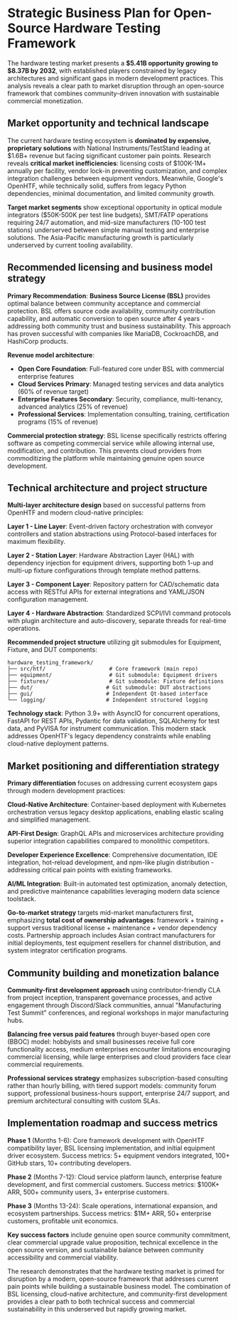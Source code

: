 # Strategic Business Plan for Open-Source Hardware Testing Framework

The hardware testing market presents a **$5.41B opportunity growing to $8.37B by 2032**, with established players constrained by legacy architectures and significant gaps in modern development practices. This analysis reveals a clear path to market disruption through an open-source framework that combines community-driven innovation with sustainable commercial monetization.

## Market opportunity and technical landscape

The current hardware testing ecosystem is **dominated by expensive, proprietary solutions** with National Instruments/TestStand leading at $1.6B+ revenue but facing significant customer pain points. Research reveals **critical market inefficiencies**: licensing costs of $100K-1M+ annually per facility, vendor lock-in preventing customization, and complex integration challenges between equipment vendors. Meanwhile, Google's OpenHTF, while technically solid, suffers from legacy Python dependencies, minimal documentation, and limited community growth.

**Target market segments** show exceptional opportunity in optical module integrators ($50K-500K per test line budgets), SMT/FATP operations requiring 24/7 automation, and mid-size manufacturers (10-100 test stations) underserved between simple manual testing and enterprise solutions. The Asia-Pacific manufacturing growth is particularly underserved by current tooling availability.

## Recommended licensing and business model strategy

**Primary Recommendation**: **Business Source License (BSL)** provides optimal balance between community acceptance and commercial protection. BSL offers source code availability, community contribution capability, and automatic conversion to open source after 4 years - addressing both community trust and business sustainability. This approach has proven successful with companies like MariaDB, CockroachDB, and HashiCorp products.

**Revenue model architecture**:
- **Open Core Foundation**: Full-featured core under BSL with commercial enterprise features
- **Cloud Services Primary**: Managed testing services and data analytics (60% of revenue target)
- **Enterprise Features Secondary**: Security, compliance, multi-tenancy, advanced analytics (25% of revenue)
- **Professional Services**: Implementation consulting, training, certification programs (15% of revenue)

**Commercial protection strategy**: BSL license specifically restricts offering software as competing commercial service while allowing internal use, modification, and contribution. This prevents cloud providers from commoditizing the platform while maintaining genuine open source development.

## Technical architecture and project structure

**Multi-layer architecture design** based on successful patterns from OpenHTF and modern cloud-native principles:

**Layer 1 - Line Layer**: Event-driven factory orchestration with conveyor controllers and station abstractions using Protocol-based interfaces for maximum flexibility.

**Layer 2 - Station Layer**: Hardware Abstraction Layer (HAL) with dependency injection for equipment drivers, supporting both 1-up and multi-up fixture configurations through template method patterns.

**Layer 3 - Component Layer**: Repository pattern for CAD/schematic data access with RESTful APIs for external integrations and YAML/JSON configuration management.

**Layer 4 - Hardware Abstraction**: Standardized SCPI/IVI command protocols with plugin architecture and auto-discovery, separate threads for real-time operations.

**Recommended project structure** utilizing git submodules for Equipment, Fixture, and DUT components:

```
hardware_testing_framework/
├── src/htf/                    # Core framework (main repo)
├── equipment/                  # Git submodule: Equipment drivers  
├── fixtures/                   # Git submodule: Fixture definitions
├── dut/                       # Git submodule: DUT abstractions
├── gui/                       # Independent Qt-based interface
└── logging/                   # Independent structured logging
```

**Technology stack**: Python 3.9+ with AsyncIO for concurrent operations, FastAPI for REST APIs, Pydantic for data validation, SQLAlchemy for test data, and PyVISA for instrument communication. This modern stack addresses OpenHTF's legacy dependency constraints while enabling cloud-native deployment patterns.

## Market positioning and differentiation strategy

**Primary differentiation** focuses on addressing current ecosystem gaps through modern development practices:

**Cloud-Native Architecture**: Container-based deployment with Kubernetes orchestration versus legacy desktop applications, enabling elastic scaling and simplified management.

**API-First Design**: GraphQL APIs and microservices architecture providing superior integration capabilities compared to monolithic competitors.

**Developer Experience Excellence**: Comprehensive documentation, IDE integration, hot-reload development, and npm-like plugin distribution - addressing critical pain points with existing frameworks.

**AI/ML Integration**: Built-in automated test optimization, anomaly detection, and predictive maintenance capabilities leveraging modern data science toolstack.

**Go-to-market strategy** targets mid-market manufacturers first, emphasizing **total cost of ownership advantages**: framework + training + support versus traditional license + maintenance + vendor dependency costs. Partnership approach includes Asian contract manufacturers for initial deployments, test equipment resellers for channel distribution, and system integrator certification programs.

## Community building and monetization balance

**Community-first development approach** using contributor-friendly CLA from project inception, transparent governance processes, and active engagement through Discord/Slack communities, annual "Manufacturing Test Summit" conferences, and regional workshops in major manufacturing hubs.

**Balancing free versus paid features** through buyer-based open core (BBOC) model: hobbyists and small businesses receive full core functionality access, medium enterprises encounter limitations encouraging commercial licensing, while large enterprises and cloud providers face clear commercial requirements.

**Professional services strategy** emphasizes subscription-based consulting rather than hourly billing, with tiered support models: community forum support, professional business-hours support, enterprise 24/7 support, and premium architectural consulting with custom SLAs.

## Implementation roadmap and success metrics

**Phase 1** (Months 1-6): Core framework development with OpenHTF compatibility layer, BSL licensing implementation, and initial equipment driver ecosystem. Success metrics: 5+ equipment vendors integrated, 100+ GitHub stars, 10+ contributing developers.

**Phase 2** (Months 7-12): Cloud service platform launch, enterprise feature development, and first commercial customers. Success metrics: $100K+ ARR, 500+ community users, 3+ enterprise customers.

**Phase 3** (Months 13-24): Scale operations, international expansion, and ecosystem partnerships. Success metrics: $1M+ ARR, 50+ enterprise customers, profitable unit economics.

**Key success factors** include genuine open source community commitment, clear commercial upgrade value proposition, technical excellence in the open source version, and sustainable balance between community accessibility and commercial viability.

The research demonstrates that the hardware testing market is primed for disruption by a modern, open-source framework that addresses current pain points while building a sustainable business model. The combination of BSL licensing, cloud-native architecture, and community-first development provides a clear path to both technical success and commercial sustainability in this underserved but rapidly growing market.